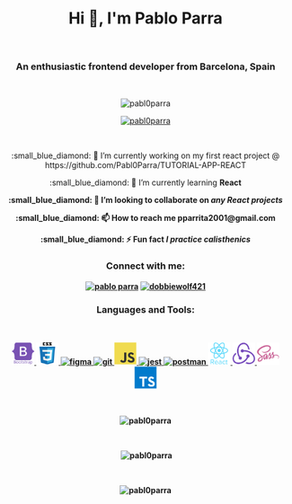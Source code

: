 <h1 align="center">Hi 👋, I'm Pablo Parra</h1><br/>
<h3 align="center">An enthusiastic frontend developer from Barcelona, Spain</h3><br/>

<p align="center"> <img src="https://komarev.com/ghpvc/?username=pabl0parra&label=Profile%20views&color=0e75b6&style=flat" alt="pabl0parra" /> </p>

<p align="center"> <a href="https://github.com/ryo-ma/github-profile-trophy"><img src="https://github-profile-trophy.vercel.app/?username=pabl0parra" alt="pabl0parra" /></a> </p>

<p align="center"> <a href="https://twitter.com/" target="blank"><img src="https://img.shields.io/twitter/follow/?logo=twitter&style=for-the-badge" alt="" /></a></p>

<p align="center">:small_blue_diamond: 🔭 I’m currently working on my first react project @ https://github.com/Pabl0Parra/TUTORIAL-APP-REACT</p>

<p align="center">:small_blue_diamond: 🌱 I’m currently learning <strong>React<strong></p>

<p align="center">:small_blue_diamond: 👯 I’m looking to collaborate on <em>any React projects</em></p>

<p align="center">:small_blue_diamond: 📫 How to reach me <strong>pparrita2001@gmail.com<strong></p>

  <p align="center">:small_blue_diamond: ⚡ Fun fact <em>I practice calisthenics</em></p>

<h3 align="center">Connect with me:</h3>
<p align="center">
<a href="https://linkedin.com/in/pablo parra" target="blank"><img align="center" src="https://raw.githubusercontent.com/rahuldkjain/github-profile-readme-generator/master/src/images/icons/Social/linked-in-alt.svg" alt="pablo parra" height="30" width="40" /></a>
<a href="https://instagram.com/dobbiewolf421" target="blank"><img align="center" src="https://raw.githubusercontent.com/rahuldkjain/github-profile-readme-generator/master/src/images/icons/Social/instagram.svg" alt="dobbiewolf421" height="30" width="40" /></a>
</p>

<h3 align="center">Languages and Tools:</h3><br/>

<p align="center"> <a href="https://getbootstrap.com" target="_blank" rel="noreferrer"> <img src="https://raw.githubusercontent.com/devicons/devicon/master/icons/bootstrap/bootstrap-plain-wordmark.svg" alt="bootstrap" width="40" height="40"/> </a> <a href="https://www.w3schools.com/css/" target="_blank" rel="noreferrer"> <img src="https://raw.githubusercontent.com/devicons/devicon/master/icons/css3/css3-original-wordmark.svg" alt="css3" width="40" height="40"/> </a> <a href="https://www.figma.com/" target="_blank" rel="noreferrer"> <img src="https://www.vectorlogo.zone/logos/figma/figma-icon.svg" alt="figma" width="40" height="40"/> </a> <a href="https://git-scm.com/" target="_blank" rel="noreferrer"> <img src="https://www.vectorlogo.zone/logos/git-scm/git-scm-icon.svg" alt="git" width="40" height="40"/> </a> <a href="https://developer.mozilla.org/en-US/docs/Web/JavaScript" target="_blank" rel="noreferrer"> <img src="https://raw.githubusercontent.com/devicons/devicon/master/icons/javascript/javascript-original.svg" alt="javascript" width="40" height="40"/> </a> <a href="https://jestjs.io" target="_blank" rel="noreferrer"> <img src="https://www.vectorlogo.zone/logos/jestjsio/jestjsio-icon.svg" alt="jest" width="40" height="40"/> </a> <a href="https://postman.com" target="_blank" rel="noreferrer"> <img src="https://www.vectorlogo.zone/logos/getpostman/getpostman-icon.svg" alt="postman" width="40" height="40"/> </a> <a href="https://reactjs.org/" target="_blank" rel="noreferrer"> <img src="https://raw.githubusercontent.com/devicons/devicon/master/icons/react/react-original-wordmark.svg" alt="react" width="40" height="40"/> </a> <a href="https://redux.js.org" target="_blank" rel="noreferrer"> <img src="https://raw.githubusercontent.com/devicons/devicon/master/icons/redux/redux-original.svg" alt="redux" width="40" height="40"/> </a> <a href="https://sass-lang.com" target="_blank" rel="noreferrer"> <img src="https://raw.githubusercontent.com/devicons/devicon/master/icons/sass/sass-original.svg" alt="sass" width="40" height="40"/> </a> <a href="https://www.typescriptlang.org/" target="_blank" rel="noreferrer"> <img src="https://raw.githubusercontent.com/devicons/devicon/master/icons/typescript/typescript-original.svg" alt="typescript" width="40" height="40"/> </a> </p><br/>

<p align="center"><img src="https://github-readme-stats.vercel.app/api/top-langs?username=pabl0parra&show_icons=true&locale=en&layout=compact" alt="pabl0parra" /></p><br/>

<p align="center">&nbsp;<img src="https://github-readme-stats.vercel.app/api?username=pabl0parra&show_icons=true&locale=en" alt="pabl0parra" /></p><br/>

<p align="center"><img src="https://github-readme-streak-stats.herokuapp.com/?user=pabl0parra&" alt="pabl0parra" /></p>
